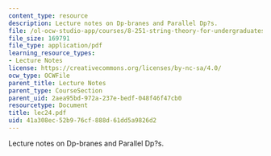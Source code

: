 ```yaml
---
content_type: resource
description: Lecture notes on Dp-branes and Parallel Dp?s.
file: /ol-ocw-studio-app/courses/8-251-string-theory-for-undergraduates-spring-2007/41a308ec52b976cf888d61dd5a9826d2_lec24.pdf
file_size: 169791
file_type: application/pdf
learning_resource_types:
- Lecture Notes
license: https://creativecommons.org/licenses/by-nc-sa/4.0/
ocw_type: OCWFile
parent_title: Lecture Notes
parent_type: CourseSection
parent_uid: 2aea95bd-972a-237e-bedf-048f46f47cb0
resourcetype: Document
title: lec24.pdf
uid: 41a308ec-52b9-76cf-888d-61dd5a9826d2
---
```

Lecture notes on Dp-branes and Parallel Dp?s.